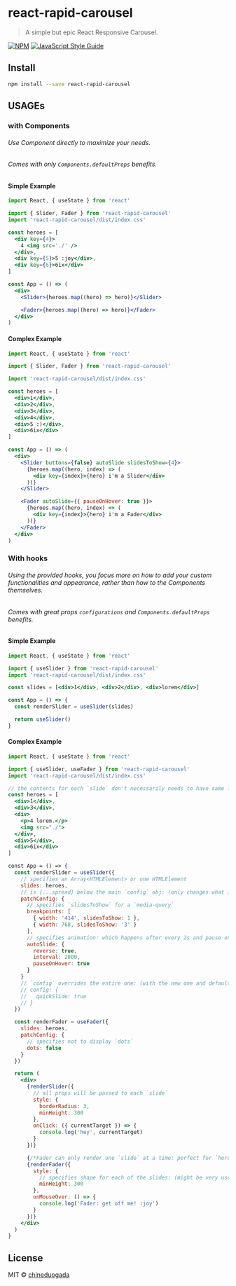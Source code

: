 # react-rapid-carousel

> A simple but epic React Responsive Carousel.

[![NPM](https://img.shields.io/npm/v/react-rapid-carousel.svg)](https://www.npmjs.com/package/react-rapid-carousel) [![JavaScript Style Guide](https://img.shields.io/badge/code_style-standard-brightgreen.svg)](https://standardjs.com)

## Install

```bash
npm install --save react-rapid-carousel
```

## USAGEs

### with Components

###### Use Component directly to maximize your needs.

###### Comes with only `Components.defaultProps` benefits.

#### Simple Example

```jsx
import React, { useState } from 'react'

import { Slider, Fader } from 'react-rapid-carousel'
import 'react-rapid-carousel/dist/index.css'

const heroes = [
  <div key={4}>
    4 <img src='./' />
  </div>,
  <div key={5}>5 :joy</div>,
  <div key={6}>6ix</div>
]

const App = () => (
  <div>
    <Slider>{heroes.map((hero) => hero)}</Slider>

    <Fader>{heroes.map((hero) => hero)}</Fader>
  </div>
)
```

#### Complex Example

```jsx
import React, { useState } from 'react'

import { Slider, Fader } from 'react-rapid-carousel'

import 'react-rapid-carousel/dist/index.css'

const heroes = [
  <div>1</div>,
  <div>2</div>,
  <div>3</div>,
  <div>4</div>,
  <div>5 :)</div>,
  <div>6ix</div>
]

const App = () => (
  <div>
    <Slider buttons={false} autoSlide slidesToShow={4}>
      {heroes.map((hero, index) => (
        <div key={index}>{hero} i'm a Slider</div>
      ))}
    </Slider>

    <Fader autoSlide={{ pauseOnHover: true }}>
      {heroes.map((hero, index) => (
        <div key={index}>{hero} i'm a Fader</div>
      ))}
    </Fader>
  </div>
)
```

### With hooks

###### Using the provided hooks, you focus more on how to add your custom functionalities and appearance, rather than how to the Components themselves.

###### Comes with great props `configurations` and `Components.defaultProps` benefits.

#### Simple Example

```jsx
import React, { useState } from 'react'

import { useSlider } from 'react-rapid-carousel'
import 'react-rapid-carousel/dist/index.css'

const slides = [<div>1</div>, <div>2</div>, <div>lorem</div>]

const App = () => {
  const renderSlider = useSlider(slides)

  return useSlider()
}
```

#### Complex Example

```jsx
import React, { useState } from 'react'

import { useSlider, useFader } from 'react-rapid-carousel'
import 'react-rapid-carousel/dist/index.css'

// the contents for each `slide` don't necessarily needs to have same length. All you should care is the "height" or "minHeight" css properties in order to give a specific UI resemblance: (as shown below).
const heroes = [
  <div>1</div>,
  <div>3</div>,
  <div>
    <p>4 lorem.</p>
    <img src="./">
  </div>,
  <div>5</div>,
  <div>6ix</div>
]

const App = () => {
  const renderSlider = useSlider({
    // specifies an Array<HTMLElement> or one HTMLElement
    slides: heroes,
    // is {...spread} below the main `config` obj: (only changes what is specified)!!!
    patchConfig: {
      // specifies `slidesToShow` for a `media-query`
      breakpoints: [
        { width: '414', slidesToShow: 1 },
        { width: 768, slidesToShow: '3' }
      ],
      // specifies animation: which happens after every 2s and pause onMouseHover in a reverse mode
      autoSlide: {
        reverse: true,
        interval: 2000,
        pauseOnHover: true
      }
    }
    // `config` overrides the entire one: (with the new one and defaultProps from the Component) !!!
    // config: {
    //   quickSlide: true
    // }
  })

  const renderFader = useFader({
    slides: heroes,
    patchConfig: {
      // specifies not to display `dots`
      dots: false
    }
  })

  return (
    <div>
      {renderSlider({
        // all props will be passed to each `slide`
        style: {
          borderRadius: 3,
          minHeight: 300
        },
        onClick: ({ currentTarget }) => {
          console.log('hey', currentTarget)
        }
      })}

      {/*Fader can only render one `slide` at a time: perfect for `heroes`, `headers`, etc... */}
      {renderFader({
        style: {
          // specifies shape for each of the slides: (might be very useful)
          minHeight: 300
        },
        onMouseOver: () => {
          console.log('Fader: get off me! :joy')
        }
      })}
    </div>
  )
}
```

## License

MIT © [chineduogada](https://github.com/chineduogada)
